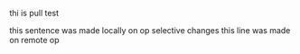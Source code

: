 thi is  pull test




this sentence was made locally on op
selective changes
this line was made on remote op
